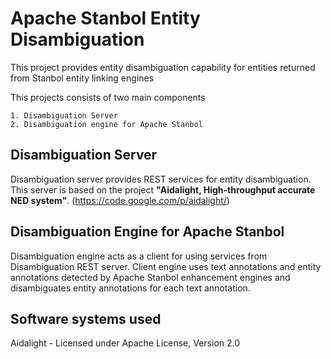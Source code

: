 # Apache Stanbol Entity Disambiguation

This project provides entity disambiguation capability for
entities returned from Stanbol entity linking engines

This projects consists of two main components
```
1. Disambiguation Server
2. Disambiguation engine for Apache Stanbol
```
	
## Disambiguation Server

Disambiguation server provides REST services for entity disambiguation.
This server is based on the project **"Aidalight, High-throughput accurate NED system"**.
(https://code.google.com/p/aidalight/)

## Disambiguation Engine for Apache Stanbol

Disambiguation engine acts as a client for using services from Disambiguation
REST server. Client engine uses text annotations and entity annotations detected by
Apache Stanbol enhancement engines and disambiguates entity annotations for each
text annotation. 

## Software systems used

Aidalight - Licensed under Apache License, Version 2.0

